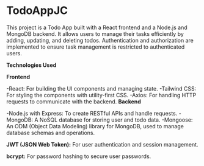 # TodoAppJC

This project is a Todo App built with a React frontend and a Node.js and MongoDB backend. It allows users to manage their tasks efficiently by adding, updating, and deleting todos. Authentication and authorization are implemented to ensure task management is restricted to authenticated users.

**Technologies Used**

**Frontend**

  -React: For building the UI components and managing state.
  -Tailwind CSS: For styling the components with utility-first CSS.
  -Axios: For handling HTTP requests to communicate with the backend.
**Backend**

  -Node.js with Express: To create RESTful APIs and handle requests.
  -MongoDB: A NoSQL database for storing user and todo data.
  -Mongoose: An ODM (Object Data Modeling) library for MongoDB, used to manage database schemas and operations.

**JWT (JSON Web Token):** For user authentication and session management.

**bcrypt:** For password hashing to secure user passwords.


